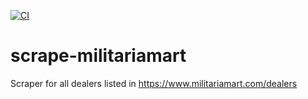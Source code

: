 [![CI](https://github.com/blitzfilter/scrape-militariamart/actions/workflows/ci.yml/badge.svg)](https://github.com/blitzfilter/scrape-militariamart/actions/workflows/ci.yml)

# scrape-militariamart

Scraper for all dealers listed in https://www.militariamart.com/dealers
